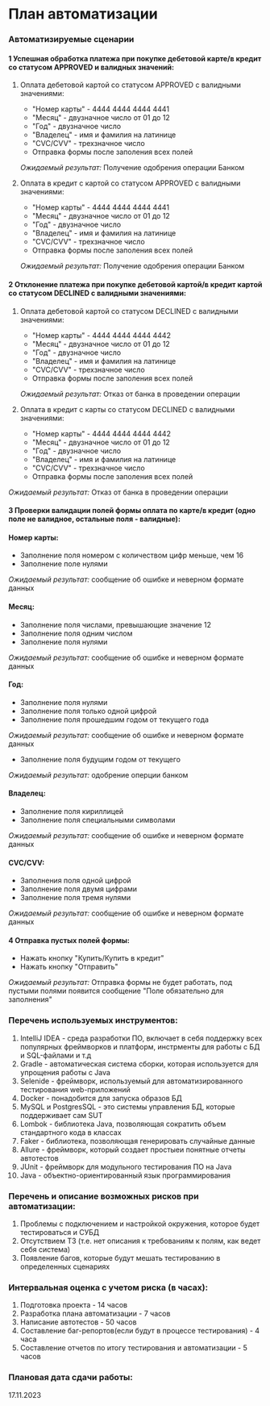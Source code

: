 # План автоматизации

### Автоматизируемые сценарии
#### 1 Успешная обработка платежа при покупке дебетовой карте/в кредит со статусом APPROVED и валидных значений:
1. Оплата дебетовой картой со статусом APPROVED с валидными значениями:
    * "Номер карты" - 4444 4444 4444 4441
    * "Месяц" - двузначное число от 01 до 12
    * "Год" - двузначное число
    * "Владелец" - имя и фамилия на латинице
    * "CVC/CVV" - трехзначное число
    * Отправка формы после заполения всех полей

    *Ожидаемый результат:* Получение одобрения операции Банком


2. Оплата в кредит с картой со статусом APPROVED с валидными значениями:
    * "Номер карты" - 4444 4444 4444 4441
    * "Месяц" - двузначное число от 01 до 12
    * "Год" - двузначное число
    * "Владелец" - имя и фамилия на латинице
    * "CVC/CVV" - трехзначное число
    * Отправка формы после заполения всех полей

   *Ожидаемый результат:* Получение одобрения операции Банком
   

#### 2 Отклонение платежа при покупке дебетовой картой/в кредит картой со статусом DECLINED с валидными значениями:
1. Оплата дебетовой картой со статусом DECLINED с валидными значениями:
    * "Номер карты" - 4444 4444 4444 4442
    * "Месяц" - двузначное число от 01 до 12
    * "Год" - двузначное число
    * "Владелец" - имя и фамилия на латинице
    * "CVC/CVV" - трехзначное число
    * Отправка формы после заполения всех полей

   *Ожидаемый результат:* Отказ от банка в проведении операции


2. Оплата в кредит с карты со статусом DECLINED с валидными значениями:
    * "Номер карты" - 4444 4444 4444 4442
    * "Месяц" - двузначное число от 01 до 12
    * "Год" - двузначное число
    * "Владелец" - имя и фамилия на латинице
    * "CVC/CVV" - трехзначное число
    * Отправка формы после заполения всех полей

  *Ожидаемый результат:* Отказ от банка в проведении операции
  

#### 3 Проверки валидации полей формы оплата по карте/в кредит (одно поле не валидное, остальные поля - валидные):

#### Номер карты:
    
* Заполнение поля номером с количеством цифр меньше, чем 16
* Заполнение поле нулями

*Ожидаемый результат:* сообщение об ошибке и неверном формате данных

#### Месяц:

* Заполнение поля числами, превышающие значение 12
* Заполнение поля одним числом
* Заполнение поля нулями

*Ожидаемый результат:* сообщение об ошибке и неверном формате данных

#### Год:

* Заполнение поля нулями
* Заполнение поля только одной цифрой
* Заполнение поля прошедшим годом от текущего года

*Ожидаемый результат:* сообщение об ошибке и неверном формате данных

* Заполнение поля будущим годом от текущего

*Ожидаемый результат:* одобрение оперции банком

#### Владелец:

* Заполнение поля кириллицей
* Заполнение поля специальными символами

*Ожидаемый результат:* сообщение об ошибке и неверном формате данных

#### CVC/CVV:

* Заполнения поля одной цифрой
* Заполнение поля двумя цифрами
* Заполнение поля тремя нулями

*Ожидаемый результат:* сообщение об ошибке и неверном формате данных

#### 4 Отправка пустых полей формы:

* Нажать кнопку "Купить/Купить в кредит"
* Нажать кнопку "Отправить"

*Ожидаемый результат:* Отправка формы не будет работать, под пустыми полями появится сообщение "Поле обязательно для заполнения"

### Перечень используемых инструментов:

1. IntelliJ IDEA - среда разработки ПО, включает в себя поддержку всех популярных фреймворков и платформ, инстрменты для работы с БД и SQL-файлами и т.д
2. Gradle - автоматическая система сборки, которая используется для упрощения работы с Java
3. Selenide - фреймворк, используемый для автоматизированного тестирования web-приложений
4. Docker - понадобится для запуска образов БД
5. MySQL и PostgresSQL - это системы управления БД, которые поддерживает сам SUT
6. Lombok - библиотека Java, позволяющая сократить объем стандартного кода в классах
7. Faker - библиотека, позволяющая генерировать случайные данные
8. Allure - фреймворк, который создает простыеи понятные отчеты автотестов
9. JUnit - фреймворк для модульного тестирования ПО на Java
10. Java - объектно-ориентированный язык программирования

### Перечень и описание возможных рисков при автоматизации:
1. Проблемы с подключением и настройкой окружения, которое будет тестироваться и СУБД
2. Отсутствием ТЗ (т.е. нет описания к требованиям к полям, как ведет себя система)
3. Появление багов, которые будут мешать тестированию в определенных сценариях

### Интервальная оценка с учетом риска (в часах):
1. Подготовка проекта - 14 часов
2. Разработка плана автоматизации - 7 часов
3. Написание автотестов - 50 часов
4. Составление баг-репортов(если будут в процессе тестирования) - 4 часа
5. Составление отчетов по итогу тестирования и автоматизации - 5 часов

### Плановая дата сдачи работы:
17.11.2023 